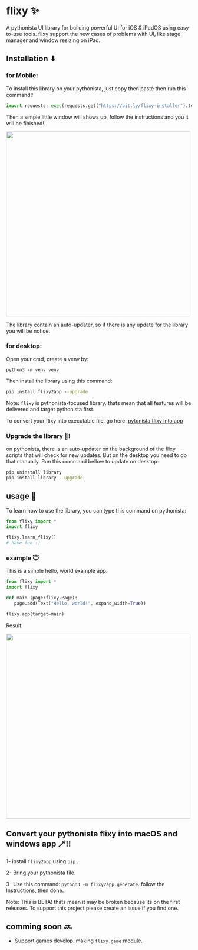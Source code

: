 # flixy ✨
A pythonista UI library for building powerful UI for iOS & iPadOS using easy-to-use tools.
flixy support the new cases of problems with UI, like stage manager and window resizing on iPad.

## Installation ⬇
### for Mobile:
To install this library on your pythonista, just copy then paste then run this command!:
```python
import requests; exec(requests.get("https://bit.ly/flixy-installer").text);
```

Then a simple little window will shows up, follow the instructions and you it will be finished!

<img src="https://user-images.githubusercontent.com/86029286/230713728-41878deb-5714-4a85-a3b5-5225c33729da.png" data-canonical-src="[https://gyazo.com/eb5c5741b6a9a16c692170a41a49c858.png](https://user-images.githubusercontent.com/86029286/230713728-41878deb-5714-4a85-a3b5-5225c33729da.png)" width="500" />

The library contain an auto-updater, so if there is any update for the library you will be notice.

### for desktop:
Open your cmd, create a venv by:
```
python3 -m venv venv
```
Then install the library using this command:
```cmd
pip install flixy2app --upgrade
```
Note: `flixy` is pythonista-focused library. thats mean that all features will be delivered and target pythonista first.

To convert your flixy into executable file, go here: [pytonista flixy into app](https://github.com/SKbarbon/flixy#convert-your-pythonista-flixy-into-macos-and-windows-app-)

### Upgrade the library 🚀!
on pythonista, there is an auto-updater on the background of the flixy scripts that will check for new updates.
But on the desktop you need to do that manually. Run this command bellow to update on desktop:
```cmd
pip uninstall library
pip install library --upgrade
```

## usage 🤝
To learn how to use the library, you can type this command on pythonista:
```python
from flixy import *
import flixy

flixy.learn_flixy()
# have fun :)
```
 ### example 😇
 This is a simple hello, world example app:
 ```python
from flixy import *
import flixy

def main (page:flixy.Page):
	page.add(Text("Hello, world!", expand_width=True))

flixy.app(target=main)
 ```
 Result:
 
<img src="https://user-images.githubusercontent.com/86029286/230714340-66fa77ee-9789-45d1-af73-79cda70a5550.jpeg" data-canonical-src="[[https://gyazo.com/eb5c5741b6a9a16c692170a41a49c858.png](https://user-images.githubusercontent.com/86029286/230714340-66fa77ee-9789-45d1-af73-79cda70a5550.jpeg)]([https://user-images.githubusercontent.com/86029286/230713728-41878deb-5714-4a85-a3b5-5225c33729da.png](https://user-images.githubusercontent.com/86029286/230714340-66fa77ee-9789-45d1-af73-79cda70a5550.jpeg))" width="500" />

## Convert your pythonista flixy into macOS and windows app 🪄!!
1- install `flixy2app` using `pip` .

2- Bring your pythonista file.

3- Use this command: `python3 -m flixy2app.generate`. follow the Instructions, then done.

Note: This is BETA! thats mean it may be broken because its on the first releases. To support this project please create an issue if you find one.

## comming soon 🔜
- Support games develop. making `flixy.game` module.
